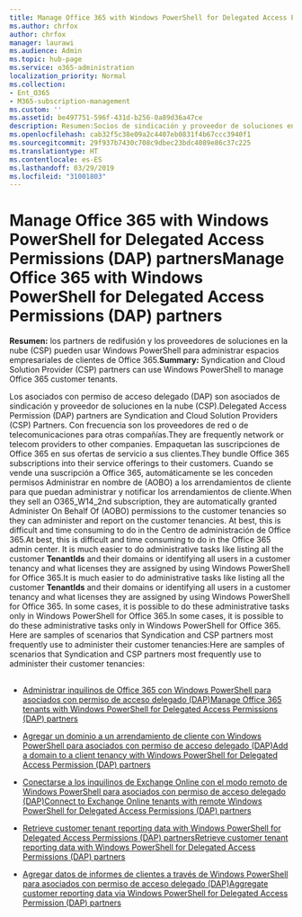 ```yaml
---
title: Manage Office 365 with Windows PowerShell for Delegated Access Permissions (DAP) partners
ms.author: chrfox
author: chrfox
manager: laurawi
ms.audience: Admin
ms.topic: hub-page
ms.service: o365-administration
localization_priority: Normal
ms.collection:
- Ent_O365
- M365-subscription-management
ms.custom: ''
ms.assetid: be497751-596f-431d-b256-0a89d36a47ce
description: Resumen:Socios de sindicación y proveedor de soluciones en la nube (CSP) can use Windows PowerShell to manage Office 365 customer tenants.
ms.openlocfilehash: cab32f5c38e09a2c4407eb0831f4b67ccc3940f1
ms.sourcegitcommit: 29f937b7430c708c9dbec23bdc4089e86c37c225
ms.translationtype: HT
ms.contentlocale: es-ES
ms.lasthandoff: 03/29/2019
ms.locfileid: "31001803"
---
```

# <a name="manage-office-365-with-windows-powershell-for-delegated-access-permissions-dap-partners"></a><span data-ttu-id="91a91-103">Manage Office 365 with Windows PowerShell for Delegated Access Permissions (DAP) partners</span><span class="sxs-lookup"><span data-stu-id="91a91-103">Manage Office 365 with Windows PowerShell for Delegated Access Permissions (DAP) partners</span></span>

 <span data-ttu-id="91a91-104">**Resumen:** los partners de redifusión y los proveedores de soluciones en la nube (CSP) pueden usar Windows PowerShell para administrar espacios empresariales de clientes de Office 365.</span><span class="sxs-lookup"><span data-stu-id="91a91-104">**Summary:** Syndication and Cloud Solution Provider (CSP) partners can use Windows PowerShell to manage Office 365 customer tenants.</span></span>
  
<span data-ttu-id="91a91-105">Los asociados con permiso de acceso delegado (DAP) son asociados de sindicación y proveedor de soluciones en la nube (CSP).</span><span class="sxs-lookup"><span data-stu-id="91a91-105">Delegated Access Permission (DAP) partners are Syndication and Cloud Solution Providers (CSP) Partners.</span></span> <span data-ttu-id="91a91-106">Con frecuencia son los proveedores de red o de telecomunicaciones para otras compañías.</span><span class="sxs-lookup"><span data-stu-id="91a91-106">They are frequently network or telecom providers to other companies.</span></span> <span data-ttu-id="91a91-107">Empaquetan las suscripciones de Office 365 en sus ofertas de servicio a sus clientes.</span><span class="sxs-lookup"><span data-stu-id="91a91-107">They bundle Office 365 subscriptions into their service offerings to their customers.</span></span> <span data-ttu-id="91a91-108">Cuando se vende una suscripción a Office 365, automáticamente se les conceden permisos Administrar en nombre de (AOBO) a los arrendamientos de cliente para que puedan administrar y notificar los arrendamientos de cliente.</span><span class="sxs-lookup"><span data-stu-id="91a91-108">When they sell an O365_W14_2nd subscription, they are automatically granted Administer On Behalf Of (AOBO) permissions to the customer tenancies so they can administer and report on the customer tenancies.</span></span> <span data-ttu-id="91a91-109">At best, this is difficult and time consuming to do in the Centro de administración de Office 365.</span><span class="sxs-lookup"><span data-stu-id="91a91-109">At best, this is difficult and time consuming to do in the Office 365 admin center.</span></span> <span data-ttu-id="91a91-110">It is much easier to do administrative tasks like listing all the customer **TenantIds** and their domains or identifying all users in a customer tenancy and what licenses they are assigned by using Windows PowerShell for Office 365.</span><span class="sxs-lookup"><span data-stu-id="91a91-110">It is much easier to do administrative tasks like listing all the customer **TenantIds** and their domains or identifying all users in a customer tenancy and what licenses they are assigned by using Windows PowerShell for Office 365.</span></span> <span data-ttu-id="91a91-111">In some cases, it is possible to do these administrative tasks only in Windows PowerShell for Office 365.</span><span class="sxs-lookup"><span data-stu-id="91a91-111">In some cases, it is possible to do these administrative tasks only in Windows PowerShell for Office 365.</span></span> <span data-ttu-id="91a91-112">Here are samples of scenarios that Syndication and CSP partners most frequently use to administer their customer tenancies:</span><span class="sxs-lookup"><span data-stu-id="91a91-112">Here are samples of scenarios that Syndication and CSP partners most frequently use to administer their customer tenancies:</span></span>
  
## 

- [<span data-ttu-id="91a91-113">Administrar inquilinos de Office 365 con Windows PowerShell para asociados con permiso de acceso delegado (DAP)</span><span class="sxs-lookup"><span data-stu-id="91a91-113">Manage Office 365 tenants with Windows PowerShell for Delegated Access Permissions (DAP) partners</span></span>](manage-office-365-tenants-with-windows-powershell-for-delegated-access-permissio.md)
    
- [<span data-ttu-id="91a91-114">Agregar un dominio a un arrendamiento de cliente con Windows PowerShell para asociados con permiso de acceso delegado (DAP)</span><span class="sxs-lookup"><span data-stu-id="91a91-114">Add a domain to a client tenancy with Windows PowerShell for Delegated Access Permission (DAP) partners</span></span>](add-a-domain-to-a-client-tenancy-with-windows-powershell-for-delegated-access-pe.md)
    
- [<span data-ttu-id="91a91-115">Conectarse a los inquilinos de Exchange Online con el modo remoto de Windows PowerShell para asociados con permiso de acceso delegado (DAP)</span><span class="sxs-lookup"><span data-stu-id="91a91-115">Connect to Exchange Online tenants with remote Windows PowerShell for Delegated Access Permissions (DAP) partners</span></span>](connect-to-exchange-online-tenants-with-remote-windows-powershell-for-delegated.md)
    
- [<span data-ttu-id="91a91-116">Retrieve customer tenant reporting data with Windows PowerShell for Delegated Access Permissions (DAP) partners</span><span class="sxs-lookup"><span data-stu-id="91a91-116">Retrieve customer tenant reporting data with Windows PowerShell for Delegated Access Permissions (DAP) partners</span></span>](retrieve-customer-tenant-reporting-data-with-windows-powershell-for-delegated-ac.md)
    
- [<span data-ttu-id="91a91-117">Agregar datos de informes de clientes a través de Windows PowerShell para asociados con permiso de acceso delegado (DAP)</span><span class="sxs-lookup"><span data-stu-id="91a91-117">Aggregate customer reporting data via Windows PowerShell for Delegated Access Permission (DAP) partners</span></span>](aggregate-customer-reporting-data-via-windows-powershell-for-delegated-access-pe.md)
    

